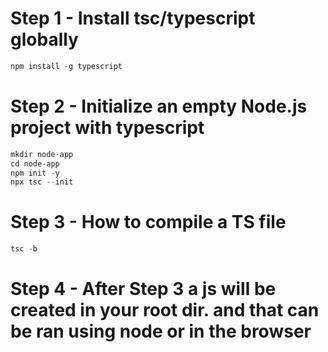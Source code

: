 # Step 1 - Install tsc/typescript globally
```js
npm install -g typescript
```

# Step 2 - Initialize an empty Node.js project with typescript
```js
mkdir node-app
cd node-app
npm init -y
npx tsc --init
```

# Step 3 - How to compile a TS file
```js
tsc -b 
```

# Step 4 - After Step 3 a js will be created in your root dir. and that can be ran using node or in the browser